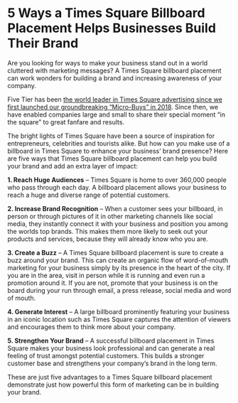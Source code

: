 # 5 Ways a Times Square Billboard Placement Helps Businesses Build Their Brand

Are you looking for ways to make your business stand out in a world cluttered with marketing messages? A Times Square billboard placement can work wonders for building a brand and increasing awareness of your company.

Five Tier has been [the world leader in Times Square advertising since we first launched our groundbreaking “Micro-Buys” in 2018](https://oohtoday.com/embracing-the-era-of-micro-buys-for-out-of-home/). Since then, we have enabled companies large and small to share their special moment “in the square” to great fanfare and results.

The bright lights of Times Square have been a source of inspiration for entrepreneurs, celebrities and tourists alike. But how can you make use of a billboard in Times Square to enhance your business’ brand presence? Here are five ways that Times Square billboard placement can help you build your brand and add an extra layer of impact:

**1. Reach Huge Audiences** – Times Square is home to over 360,000 people who pass through each day. A billboard placement allows your business to reach a huge and diverse range of potential customers.

**2. Increase Brand Recognition** – When a customer sees your billboard, in person or through pictures of it in other marketing channels like social media, they instantly connect it with your business and position you among the worlds top brands. This makes them more likely to seek out your products and services, because they will already know who you are.

**3. Create a Buzz** – A Times Square billboard placement is sure to create a buzz around your brand. This can create an organic flow of word-of-mouth marketing for your business simply by its presence in the heart of the city. If you are in the area, visit in person while it is running and even run a promotion around it. If you are not, promote that your business is on the board during your run through email, a press release, social media and word of mouth.

**4. Generate Interest** – A large billboard prominently featuring your business in an iconic location such as Times Square captures the attention of viewers and encourages them to think more about your company.

**5. Strengthen Your Brand** – A successful billboard placement in Times Square makes your business look professional and can generate a real feeling of trust amongst potential customers. This builds a stronger customer base and strengthens your company’s brand in the long term.

These are just five advantages to a Times Square billboard placement demonstrate just how powerful this form of marketing can be in building your brand.
